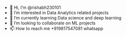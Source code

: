 - 👋 Hi, I’m @rishabh230101
- 👀 I’m interested in Data Analytics related projects
- 🌱 I’m currently learning Data science and deep learning
- 💞️ I’m looking to collaborate on ML projects
- 📫 How to reach me +919817547081 whatsapp


<!---
rishabh230101/rishabh230101 is a ✨ special ✨ repository because its `README.md` (this file) appears on your GitHub profile.
You can click the Preview link to take a look at your changes.
--->
